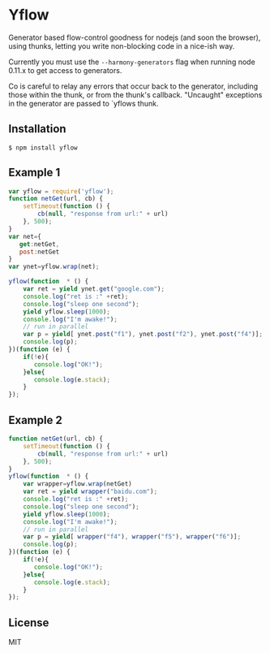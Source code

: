 # Yflow

  Generator based flow-control goodness for nodejs (and soon the browser), using
  thunks, letting you write non-blocking code in a nice-ish
  way.

  Currently you must use the `--harmony-generators` flag when
  running node 0.11.x to get access to generators.

  Co is careful to relay any errors that occur back to the generator, including those
  within the thunk, or from the thunk's callback. "Uncaught" exceptions in the generator
  are passed to `yflows thunk.
 
## Installation

```
$ npm install yflow
```


## Example 1

```js
var yflow = require('yflow');
function netGet(url, cb) {
	setTimeout(function () {
		cb(null, "response from url:" + url)
	}, 500);
}
var net={
   get:netGet,
   post:netGet
}
var ynet=yflow.wrap(net);

yflow(function  * () {	
	var ret = yield ynet.get("google.com");
	console.log("ret is :" +ret);
	console.log("sleep one second");
	yield yflow.sleep(1000);
	console.log("I'm awake!");
	// run in parallel
	var p = yield[ ynet.post("f1"), ynet.post("f2"), ynet.post("f4")];
	console.log(p);
})(function (e) {
	if(!e){
	   console.log("OK!");
	}else{
	   console.log(e.stack);
	}
});

```
## Example 2

```js
function netGet(url, cb) {
	setTimeout(function () {
		cb(null, "response from url:" + url)
	}, 500);
}
yflow(function  * () {	
    var wrapper=yflow.wrap(netGet)
	var ret = yield wrapper("baidu.com");
	console.log("ret is :" +ret);
	console.log("sleep one second");
	yield yflow.sleep(1000);
	console.log("I'm awake!");	
	// run in parallel
	var p = yield[ wrapper("f4"), wrapper("f5"), wrapper("f6")];
	console.log(p);
})(function (e) {
	if(!e){
	   console.log("OK!");
	}else{
	   console.log(e.stack);
	}
});
```

## License

  MIT

